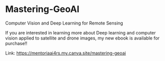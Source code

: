 # Mastering-GeoAI
Computer Vision and Deep Learning for Remote Sensing


If you are interested in learning more about Deep learning and computer vision applied to satellite and drone images, my new ebook is available for purchase!!


Link: https://mentoriaai4rs.my.canva.site/mastering-geoai
